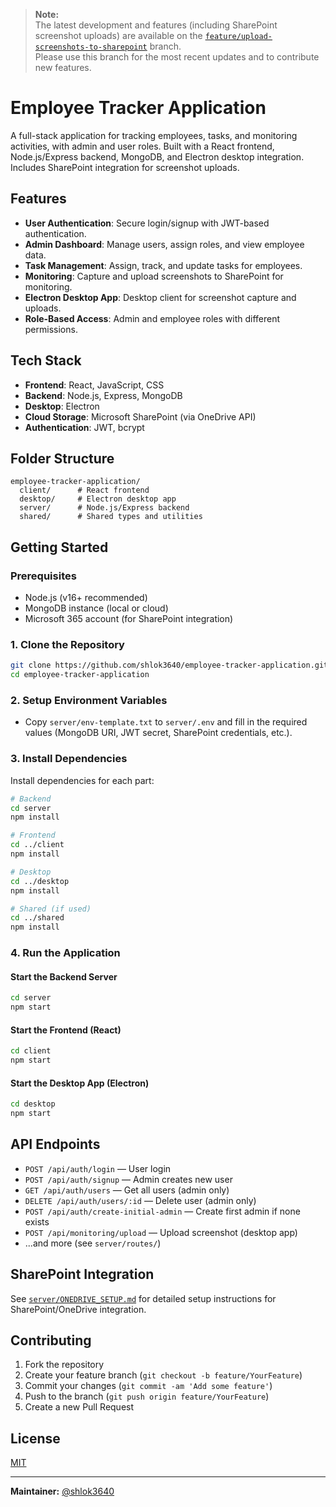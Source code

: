 > **Note:**  
> The latest development and features (including SharePoint screenshot uploads) are available on the [`feature/upload-screenshots-to-sharepoint`](https://github.com/shlok3640/employee-tracker-application/tree/feature/upload-screenshots-to-sharepoint) branch.  
> Please use this branch for the most recent updates and to contribute new features.
# Employee Tracker Application

A full-stack application for tracking employees, tasks, and monitoring activities, with admin and user roles. Built with a React frontend, Node.js/Express backend, MongoDB, and Electron desktop integration. Includes SharePoint integration for screenshot uploads.

## Features

- **User Authentication**: Secure login/signup with JWT-based authentication.
- **Admin Dashboard**: Manage users, assign roles, and view employee data.
- **Task Management**: Assign, track, and update tasks for employees.
- **Monitoring**: Capture and upload screenshots to SharePoint for monitoring.
- **Electron Desktop App**: Desktop client for screenshot capture and uploads.
- **Role-Based Access**: Admin and employee roles with different permissions.

## Tech Stack

- **Frontend**: React, JavaScript, CSS
- **Backend**: Node.js, Express, MongoDB
- **Desktop**: Electron
- **Cloud Storage**: Microsoft SharePoint (via OneDrive API)
- **Authentication**: JWT, bcrypt

## Folder Structure

```text
employee-tracker-application/
  client/      # React frontend
  desktop/     # Electron desktop app
  server/      # Node.js/Express backend
  shared/      # Shared types and utilities
```

## Getting Started

### Prerequisites

- Node.js (v16+ recommended)
- MongoDB instance (local or cloud)
- Microsoft 365 account (for SharePoint integration)

### 1. Clone the Repository

```bash
git clone https://github.com/shlok3640/employee-tracker-application.git
cd employee-tracker-application
```

### 2. Setup Environment Variables

- Copy `server/env-template.txt` to `server/.env` and fill in the required values (MongoDB URI, JWT secret, SharePoint credentials, etc.).

### 3. Install Dependencies

Install dependencies for each part:

```bash
# Backend
cd server
npm install

# Frontend
cd ../client
npm install

# Desktop
cd ../desktop
npm install

# Shared (if used)
cd ../shared
npm install
```

### 4. Run the Application

#### Start the Backend Server

```bash
cd server
npm start
```

#### Start the Frontend (React)

```bash
cd client
npm start
```

#### Start the Desktop App (Electron)

```bash
cd desktop
npm start
```

## API Endpoints

- `POST /api/auth/login` — User login
- `POST /api/auth/signup` — Admin creates new user
- `GET /api/auth/users` — Get all users (admin only)
- `DELETE /api/auth/users/:id` — Delete user (admin only)
- `POST /api/auth/create-initial-admin` — Create first admin if none exists
- `POST /api/monitoring/upload` — Upload screenshot (desktop app)
- ...and more (see `server/routes/`)

## SharePoint Integration

See [`server/ONEDRIVE_SETUP.md`](server/ONEDRIVE_SETUP.md) for detailed setup instructions for SharePoint/OneDrive integration.

## Contributing

1. Fork the repository
2. Create your feature branch (`git checkout -b feature/YourFeature`)
3. Commit your changes (`git commit -am 'Add some feature'`)
4. Push to the branch (`git push origin feature/YourFeature`)
5. Create a new Pull Request

## License

[MIT](LICENSE)

---

**Maintainer:** [@shlok3640](https://github.com/shlok3640)

